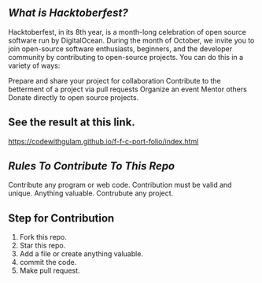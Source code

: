 ## *What is Hacktoberfest?*


Hacktoberfest, in its 8th year, is a month-long celebration of open source software run by DigitalOcean. During the month of October, we invite you to join open-source software enthusiasts, beginners, and the developer community by contributing to open-source projects. You can do this in a variety of ways:

Prepare and share your project for collaboration
Contribute to the betterment of a project via pull requests
Organize an event
Mentor others
Donate directly to open source projects.

## See the result at this link.

https://codewithgulam.github.io/f-f-c-port-folio/index.html


## *Rules To Contribute To This Repo*


Contribute any program or web code.
Contribution must be valid and unique.
Anything valuable.
Contrubute any project.


## Step for Contribution


1. Fork this repo.
2. Star this repo.
3. Add a file or create anything valuable.
4. commit the code.
5. Make pull request.
